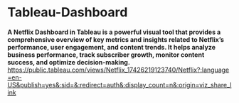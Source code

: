 # Tableau-Dashboard
**A Netflix Dashboard in Tableau is a powerful visual tool that provides a comprehensive overview of key metrics and insights related to Netflix’s performance, user engagement, and content trends. It helps analyze business performance, track subscriber growth, monitor content success, and optimize decision-making.**
https://public.tableau.com/views/Netflix_17426219123740/Netflix?:language=en-US&publish=yes&:sid=&:redirect=auth&:display_count=n&:origin=viz_share_link
